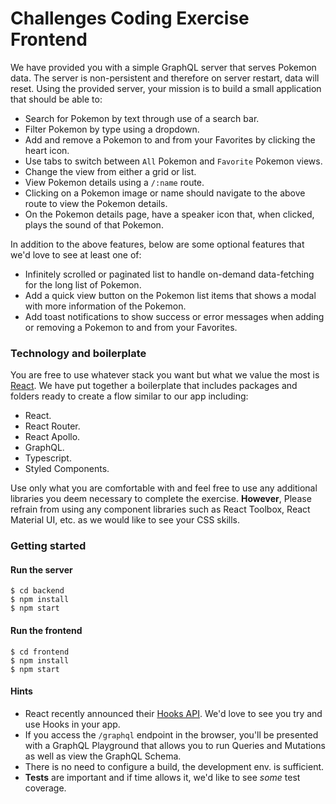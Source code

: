 # Challenges Coding Exercise Frontend

We have provided you with a simple GraphQL server that serves Pokemon data. The server is non-persistent and therefore on server restart, data will reset. Using the provided server, your mission is to build a small application that should be able to: 

- Search for Pokemon by text through use of a search bar.
- Filter Pokemon by type using a dropdown.
- Add and remove a Pokemon to and from your Favorites by clicking the heart icon.
- Use tabs to switch between `All` Pokemon and `Favorite` Pokemon views.
- Change the view from either a grid or list.
- View Pokemon details using a `/:name` route.
- Clicking on a Pokemon image or name should navigate to the above route to view the Pokemon details.
- On the Pokemon details page, have a speaker icon that, when clicked, plays the sound of that Pokemon.

In addition to the above features, below are some optional features that we'd love to see at least one of:
- Infinitely scrolled or paginated list to handle on-demand data-fetching for the long list of Pokemon.
- Add a quick view button on the Pokemon list items that shows a modal with more information of the Pokemon.
- Add toast notifications to show success or error messages when adding or removing a Pokemon to and from your Favorites.

### Technology and boilerplate

You are free to use whatever stack you want but what we value the most is [React](https://github.com/facebook/react). We have put together a boilerplate that includes packages and folders ready to create a flow similar to our app including:

- React.
- React Router.
- React Apollo.
- GraphQL.
- Typescript.
- Styled Components.

Use only what you are comfortable with and feel free to use any additional libraries you deem necessary to complete the exercise. **However**, Please refrain from using any component libraries such as React Toolbox, React Material UI, etc. as we would like to see your CSS skills.


### Getting started

#### Run the server
```
$ cd backend
$ npm install
$ npm start
```

#### Run the frontend
```
$ cd frontend
$ npm install
$ npm start
```

#### Hints
- React recently announced their [Hooks API](https://reactjs.org/docs/hooks-intro.html). We'd love to see you try and use Hooks in your app.
- If you access the `/graphql` endpoint in the browser, you'll be presented with a GraphQL Playground that allows you to run Queries and Mutations as well as view the GraphQL Schema.
- There is no need to configure a build, the development env. is sufficient.
- **Tests** are important and if time allows it, we'd like to see *some* test coverage.
